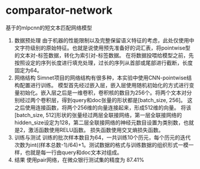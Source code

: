 # comparator-network
基于的mlpcnn的短文本匹配网络模型


1)	数据预处理
由于机器的性能限制以及完整保留语义特征的考虑，此处仅使用中文字符级别的原始特征。也就是说使用预先准备好的词汇表，将pointwise型的文本对-标签数据，转化为索引对-标签数据。
在将数据投喂给模型之前，先按照设定的序列长度进行填充处理，过长的序列从首部或尾部进行截断，长度固定为64。
2)	网络结构
Simnet项目的网络结构有很多种，本实验中使用CNN-pointwise结构配置进行训练。
模型首先经过嵌入层，嵌入层使用随机初始化的方式进行变量初始化。嵌入层之后是一维卷积，卷积核的数目为256个。将两个文本对分别经过两个卷积层，得到query和doc张量的形状都是[batch_size, 256]。
这之后使用连接函数，将两个256维的向量连接起来，形成512维的向量。
将该[batch_size, 512]形状的张量经过两层全联接网络，第一层全联接网络的hidden_size设定为128，第二层全联接网络的神经元数目设置为类别数，也就是2，激活函数使用RELU函数。
损失函数使用交叉熵损失函数。
3)	训练与测试
训练的批次样本数目为64，一共训练10个历元，每个历元的迭代次数为int((样本总数-1)/64)+1。测试数据的格式与训练数据的组织形式一模一样，也就是每一行由query和doc文本对组成。
4)  结果
使用pair网络，在微众银行测试集的精度为	87.41%
